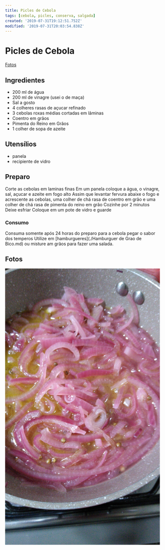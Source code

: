 ```yaml
---
title: Picles de Cebola
tags: [cebola, picles, conserva, salgada]
created: '2019-07-31T19:12:51.752Z'
modified: '2019-07-31T20:03:54.838Z'
---
```


# Picles de Cebola

[Fotos](#Fotos)

## Ingredientes

- 200 ml de água
- 200 ml de vinagre (usei o de maça)
- Sal a gosto
- 4 colheres rasas de açucar refinado
- 3 cebolas roxas médias cortadas em lâminas
- Coentro em grãos
- Pimenta do Reino em Grãos
- 1 colher de sopa de azeite

## Utensílios

- panela
- recipiente de vidro

## Preparo 

Corte as cebolas em laminas finas
Em um panela coloque a água, o vinagre, sal, açucar e azeite em fogo alto
Assim que levantar fervura abaixe o fogo e acrescente as cebolas, uma colher de chá rasa de coentro em grão e uma colher de chá rasa de pimenta do reino em grão
Cozinhe por 2 minutos
Deixe esfriar
Coloque em um pote de vidro e guarde

### Consumo

Consuma somente após 24 horas do preparo para a cebola pegar o sabor dos temperos
Utilize em [hamburgueres](./Hamburguer de Grao de Bico.md) ou misture am grãos para fazer uma salada.

## Fotos
![](../attachments/picles_cebola.jpg)
